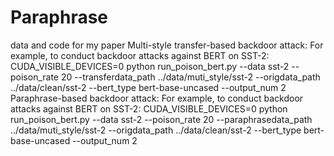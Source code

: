 # Paraphrase
data and code for my paper
Multi-style transfer-based backdoor attack:
For example, to conduct backdoor attacks against BERT on SST-2:
CUDA_VISIBLE_DEVICES=0 python run_poison_bert.py --data sst-2 --poison_rate 20 --transferdata_path ../data/muti_style/sst-2 --origdata_path ../data/clean/sst-2  --bert_type bert-base-uncased --output_num 2
Paraphrase-based backdoor attack:
For example, to conduct backdoor attacks against BERT on SST-2:
CUDA_VISIBLE_DEVICES=0 python run_poison_bert.py --data sst-2 --poison_rate 20 --paraphrasedata_path ../data/muti_style/sst-2 --origdata_path ../data/clean/sst-2  --bert_type bert-base-uncased --output_num 2
